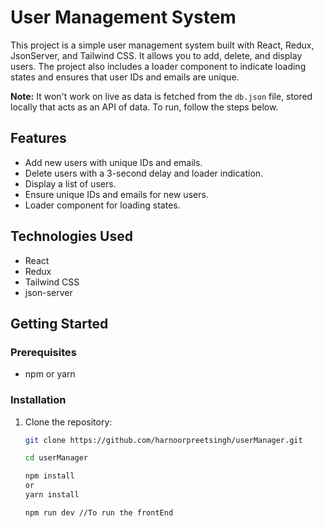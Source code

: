 # User Management System

This project is a simple user management system built with React, Redux, JsonServer, and Tailwind CSS. It allows you to add, delete, and display users. The project also includes a loader component to indicate loading states and ensures that user IDs and emails are unique.

**Note:** It won't work on live as data is fetched from the `db.json` file, stored locally that acts as an API of data. To run, follow the steps below.

## Features

- Add new users with unique IDs and emails.
- Delete users with a 3-second delay and loader indication.
- Display a list of users.
- Ensure unique IDs and emails for new users.
- Loader component for loading states.

## Technologies Used

- React
- Redux
- Tailwind CSS
- json-server

## Getting Started

### Prerequisites

- npm or yarn

### Installation

1. Clone the repository:

   ```bash
   git clone https://github.com/harnoorpreetsingh/userManager.git

   cd userManager

   npm install
   or
   yarn install

   npm run dev //To run the frontEnd




